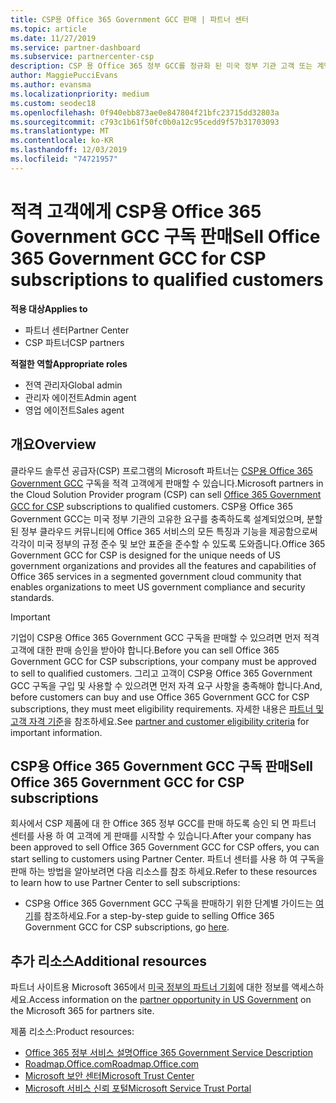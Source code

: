 ```yaml
---
title: CSP용 Office 365 Government GCC 판매 | 파트너 센터
ms.topic: article
ms.date: 11/27/2019
ms.service: partner-dashboard
ms.subservice: partnercenter-csp
description: CSP 용 Office 365 정부 GCC를 정규화 된 미국 정부 기관 고객 또는 계약자에 게 판매 하는 데 필요한 단계 및 요구 사항을 알아봅니다.
author: MaggiePucciEvans
ms.author: evansma
ms.localizationpriority: medium
ms.custom: seodec18
ms.openlocfilehash: 0f940ebb873ae0e847804f21bfc23715dd32803a
ms.sourcegitcommit: c793c1b61f50fc0b0a12c95cedd9f57b31703093
ms.translationtype: MT
ms.contentlocale: ko-KR
ms.lasthandoff: 12/03/2019
ms.locfileid: "74721957"
---
```

# <a name="sell-office-365-government-gcc-for-csp-subscriptions-to-qualified-customers"></a><span data-ttu-id="33c2a-103">적격 고객에게 CSP용 Office 365 Government GCC 구독 판매</span><span class="sxs-lookup"><span data-stu-id="33c2a-103">Sell Office 365 Government GCC for CSP subscriptions to qualified customers</span></span>

<span data-ttu-id="33c2a-104">**적용 대상**</span><span class="sxs-lookup"><span data-stu-id="33c2a-104">**Applies to**</span></span>

-  <span data-ttu-id="33c2a-105">파트너 센터</span><span class="sxs-lookup"><span data-stu-id="33c2a-105">Partner Center</span></span>
-  <span data-ttu-id="33c2a-106">CSP 파트너</span><span class="sxs-lookup"><span data-stu-id="33c2a-106">CSP partners</span></span>

<span data-ttu-id="33c2a-107">**적절한 역할**</span><span class="sxs-lookup"><span data-stu-id="33c2a-107">**Appropriate roles**</span></span>

- <span data-ttu-id="33c2a-108">전역 관리자</span><span class="sxs-lookup"><span data-stu-id="33c2a-108">Global admin</span></span>
- <span data-ttu-id="33c2a-109">관리자 에이전트</span><span class="sxs-lookup"><span data-stu-id="33c2a-109">Admin agent</span></span>
- <span data-ttu-id="33c2a-110">영업 에이전트</span><span class="sxs-lookup"><span data-stu-id="33c2a-110">Sales agent</span></span>

## <a name="overview"></a><span data-ttu-id="33c2a-111">개요</span><span class="sxs-lookup"><span data-stu-id="33c2a-111">Overview</span></span>

<span data-ttu-id="33c2a-112">클라우드 솔루션 공급자(CSP) 프로그램의 Microsoft 파트너는 [CSP용 Office 365 Government GCC](https://www.microsoft.com/microsoft-365/partners/governmentforCSP) 구독을 적격 고객에게 판매할 수 있습니다.</span><span class="sxs-lookup"><span data-stu-id="33c2a-112">Microsoft partners in the Cloud Solution Provider program (CSP) can sell [Office 365 Government GCC for CSP](https://www.microsoft.com/microsoft-365/partners/governmentforCSP) subscriptions to qualified customers.</span></span> <span data-ttu-id="33c2a-113">CSP용 Office 365 Government GCC는 미국 정부 기관의 고유한 요구를 충족하도록 설계되었으며, 분할된 정부 클라우드 커뮤니티에 Office 365 서비스의 모든 특징과 기능을 제공함으로써 각각이 미국 정부의 규정 준수 및 보안 표준을 준수할 수 있도록 도와줍니다.</span><span class="sxs-lookup"><span data-stu-id="33c2a-113">Office 365 Government GCC for CSP is designed for the unique needs of US government organizations and provides all the features and capabilities of Office 365 services in a segmented government cloud community that enables organizations to meet US government compliance and security standards.</span></span> 

>[!IMPORTANT] 
><span data-ttu-id="33c2a-114">기업이 CSP용 Office 365 Government GCC 구독을 판매할 수 있으려면 먼저 적격 고객에 대한 판매 승인을 받아야 합니다.</span><span class="sxs-lookup"><span data-stu-id="33c2a-114">Before you can sell Office 365 Government GCC for CSP subscriptions, your company must be approved to sell to qualified customers.</span></span> <span data-ttu-id="33c2a-115">그리고 고객이 CSP용 Office 365 Government GCC 구독을 구입 및 사용할 수 있으려면 먼저 자격 요구 사항을 충족해야 합니다.</span><span class="sxs-lookup"><span data-stu-id="33c2a-115">And, before customers can buy and use Office 365 Government GCC for CSP subscriptions, they must meet eligibility requirements.</span></span> <span data-ttu-id="33c2a-116">자세한 내용은 [파트너 및 고객 자격 기준](csp-gcc-validate.md)을 참조하세요.</span><span class="sxs-lookup"><span data-stu-id="33c2a-116">See [partner and customer eligibility criteria](csp-gcc-validate.md) for important information.</span></span>


## <a name="sell-office-365-government-gcc-for-csp-subscriptions"></a><span data-ttu-id="33c2a-117">CSP용 Office 365 Government GCC 구독 판매</span><span class="sxs-lookup"><span data-stu-id="33c2a-117">Sell Office 365 Government GCC for CSP subscriptions</span></span>

<span data-ttu-id="33c2a-118">회사에서 CSP 제품에 대 한 Office 365 정부 GCC를 판매 하도록 승인 되 면 파트너 센터를 사용 하 여 고객에 게 판매를 시작할 수 있습니다.</span><span class="sxs-lookup"><span data-stu-id="33c2a-118">After your company has been approved to sell Office 365 Government GCC for CSP offers, you can start selling to customers using Partner Center.</span></span> <span data-ttu-id="33c2a-119">파트너 센터를 사용 하 여 구독을 판매 하는 방법을 알아보려면 다음 리소스를 참조 하세요.</span><span class="sxs-lookup"><span data-stu-id="33c2a-119">Refer to these resources to learn how to use Partner Center to sell subscriptions:</span></span> 

-   <span data-ttu-id="33c2a-120">CSP용 Office 365 Government GCC 구독을 판매하기 위한 단계별 가이드는 [여기](https://go.microsoft.com/fwlink/?linkid=2007323)를 참조하세요.</span><span class="sxs-lookup"><span data-stu-id="33c2a-120">For a step-by-step guide to selling Office 365 Government GCC for CSP subscriptions, go [here](https://go.microsoft.com/fwlink/?linkid=2007323).</span></span>  


## <a name="additional-resources"></a><span data-ttu-id="33c2a-121">추가 리소스</span><span class="sxs-lookup"><span data-stu-id="33c2a-121">Additional resources</span></span>

<span data-ttu-id="33c2a-122">파트너 사이트용 Microsoft 365에서 [미국 정부의 파트너 기회](https://www.microsoft.com/microsoft-365/partners/governmentforCSP)에 대한 정보를 액세스하세요.</span><span class="sxs-lookup"><span data-stu-id="33c2a-122">Access information on the [partner opportunity in US Government](https://www.microsoft.com/microsoft-365/partners/governmentforCSP) on the Microsoft 365 for partners site.</span></span>

<span data-ttu-id="33c2a-123">제품 리소스:</span><span class="sxs-lookup"><span data-stu-id="33c2a-123">Product resources:</span></span>

- [<span data-ttu-id="33c2a-124">Office 365 정부 서비스 설명</span><span class="sxs-lookup"><span data-stu-id="33c2a-124">Office 365 Government Service Description</span></span>](https://technet.microsoft.com/library/mt774581.aspx)
- [<span data-ttu-id="33c2a-125">Roadmap.Office.com</span><span class="sxs-lookup"><span data-stu-id="33c2a-125">Roadmap.Office.com</span></span>](https://products.office.com/business/office-365-roadmap)
- [<span data-ttu-id="33c2a-126">Microsoft 보안 센터</span><span class="sxs-lookup"><span data-stu-id="33c2a-126">Microsoft Trust Center</span></span>](https://www.microsoft.com/TrustCenter/)
- [<span data-ttu-id="33c2a-127">Microsoft 서비스 신뢰 포털</span><span class="sxs-lookup"><span data-stu-id="33c2a-127">Microsoft Service Trust Portal</span></span>](https://aka.ms/STP)

